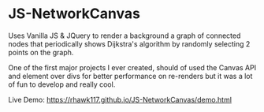 ﻿# JS-NetworkCanvas

Uses Vanilla JS & JQuery to render a background a graph of connected nodes that periodically shows Dijkstra's algorithm by randomly selecting 2 points on the graph.  

One of the first major projects I ever created, should of used the Canvas API and element over divs for better performance on re-renders but it was a lot of fun to develop and really cool.   

Live Demo: https://rhawk117.github.io/JS-NetworkCanvas/demo.html
